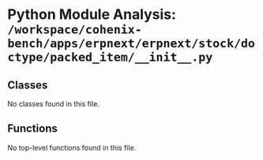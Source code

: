 # Python Module Analysis: `/workspace/cohenix-bench/apps/erpnext/erpnext/stock/doctype/packed_item/__init__.py`

## Classes

No classes found in this file.


## Functions

No top-level functions found in this file.

